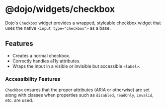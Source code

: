# @dojo/widgets/checkbox

Dojo's `Checkbox` widget provides a wrapped, styleable checkbox widget that uses the native `<input type="checkbox">` as a base.

## Features

- Creates a normal checkbox.
- Correctly handles a11y attributes.
- Wraps the input in a visible or invisible but accessible `<label>`.

### Accessibility Features

`Checkbox` ensures that the proper attributes (ARIA or otherwise) are set along with classes when properties such as `disabled`, `readOnly`, `invalid`, etc. are used.
